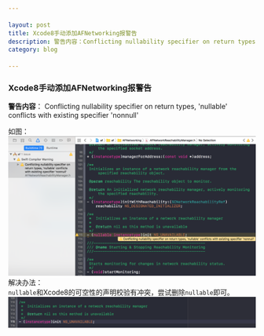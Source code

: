 ```yaml
---

layout: post
title: Xcode8手动添加AFNetworking报警告
description: 警告内容：Conflicting nullability specifier on return types, 'nullable' conflicts with existing specifier 'nonnull'
category: blog

---
```

### Xcode8手动添加AFNetworking报警告
**警告内容**：
Conflicting nullability specifier on return types, 'nullable' conflicts with existing specifier 'nonnull'

如图：
![](/images/Xcode8/Xcode8AFNetworking.png)  
解决办法：  
`nullable`和Xcode8的可空性的声明校验有冲突，尝试删除`nullable`即可。
![](/images/Xcode8/AFNetworking.png)

